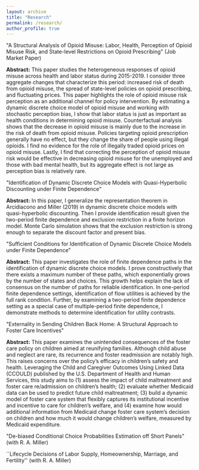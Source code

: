 ```yaml
---
layout: archive
title: "Research"
permalink: /research/
author_profile: true
---
```


"A Structural Analysis of Opioid Misuse: Labor, Health, Perception of Opioid Misuse Risk, and
State-level Restrictions on Opioid Prescribing" (Job Market Paper)

**Abstract:** This paper studies the heterogeneous responses of opioid misuse across health and labor status during 2015-2019. I consider three aggregate changes that characterize this period: increased risk of death from opioid misuse, the spread of state-level policies on opioid prescribing, and fluctuating prices. This paper highlights the role of opioid misuse risk perception as an additional channel for policy intervention. By estimating a dynamic discrete choice model of opioid misuse and working with stochastic perception bias, I show that labor status is just as important as health conditions in determining opioid misuse. Counterfactual analysis shows that the decrease in opioid misuse is mainly due to the increase in the risk of death from opioid misuse. Policies targeting opioid prescription generally have no effect, but they change the share of people using illegal opioids. I find no evidence for the role of illegally traded opioid prices on opioid misuse. Lastly, I find that correcting the perception of opioid misuse risk would be effective in decreasing opioid misuse for the unemployed and those with bad mental health, but its aggregate effect is not large as perception bias is relatively rare.

"Identification of Dynamic Discrete Choice Models with Quasi-Hyperbolic Discounting under
Finite Dependence"

**Abstract:** In this paper, I generalize the representation theorem in Arcidiacono and Miller (2019) in dynamic discrete choice models with quasi-hyperbolic discounting. Then I provide identification result given the two-period finite dependence and exclusion restriction in a finite horizon model. Monte Carlo simulation shows that the exclusion restriction is strong enough to separate the discount factor and present bias.

"Sufficient Conditions for Identification of Dynamic Discrete Choice Models under Finite Dependence"

**Abstract:** This paper investigates the role of finite dependence paths in the identification of dynamic discrete choice models. I prove constructively that there exists a maximum number of these paths, which exponentially grows by the number of states and choices. This growth helps explain the lack of consensus on the number of paths for reliable identification. In one-period finite dependence settings, identification of flow utilities is achieved by the full rank condition. Further, by examining a two-period finite dependence setting as a special case of multiple-period finite dependence, I demonstrate methods to determine identification for utility contrasts.

"Externality in Sending Children Back Home: A Structural Approach to Foster Care Incentives"

**Abstract:** This paper examines the unintended consequences of the foster care policy on children aimed at reunifying families. Although child abuse and neglect are rare, its recurrence and foster readmission are notably high. This raises concerns over the policy’s efficacy in children’s safety and health. Leveraging the Child and Caregiver Outcomes Using Linked Data (CCOULD) published by the U.S. Department of Health and Human Services, this study aims to (1) assess the impact of child maltreatment and foster care re/admission on children’s health; (2) evaluate whether Medicaid data can be used to predict future child maltreatment; (3) build a dynamic model of foster care system that flexibly captures its institutional incentive and incentive to care for children’s welfare, and (4) examine how would additional information from Medicaid change foster care system’s decision on children and how much it would change children’s welfare, measured by Medicaid expenditure.


"De-biased Conditional Choice Probabilities Estimation off Short Panels" (with R. A. Miller)

``Lifecycle Decisions of Labor Supply, Homeownership, Marriage, and Fertility'' (with R. A. Miller)
